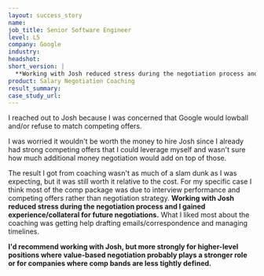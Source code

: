 ```yaml
---
layout: success_story
name: 
job_title: Senior Software Engineer
level: L5
company: Google
industry:
headshot:
short_version: |
  **Working with Josh reduced stress during the negotiation process and I gained experience/collateral for future negotiations.** The result I got from coaching wasn't as much of a slam dunk as I was expecting, but it was still worth it relative to the cost. For my specific case I think most of the comp package was due to interview performance and competing offers rather than negotiation strategy. **I'd recommend working with Josh, but more strongly for higher-level positions where value-based negotiation probably plays a stronger role or for companies where comp bands are less tightly defined.** 
product: Salary Negotiation Coaching
result_summary: 
case_study_url:
---
```


I reached out to Josh because I was concerned that Google would lowball and/or refuse to match competing offers. 

I was worried it wouldn't be worth the money to hire Josh since I already had strong competing offers that I could leverage myself and wasn't sure how much additional money negotiation would add on top of those.

The result I got from coaching wasn't as much of a slam dunk as I was expecting, but it was still worth it relative to the cost. For my specific case I think most of the comp package was due to interview performance and competing offers rather than negotiation strategy. **Working with Josh reduced stress during the negotiation process and I gained experience/collateral for future negotiations.** What I liked most about the coaching was getting help drafting emails/correspondence and managing timelines. 

**I'd recommend working with Josh, but more strongly for higher-level positions where value-based negotiation probably plays a stronger role or for companies where comp bands are less tightly defined.** 